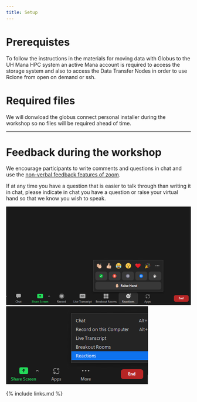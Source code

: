 ```yaml
---
title: Setup
---
```



# Prerequistes

To follow the instructions in the materials for moving data with Globus to the UH Mana HPC system an active Mana account is required to access the storage system and also to access the Data Transfer Nodes in order to use Rclone from open on demand or ssh.

# Required files

We will donwload the globus connect personal installer during the workshop so no files will be required ahead of time.

---
# Feedback during the workshop

We encourage participants to write comments and questions in chat and use the <a href="https://support.zoom.us/hc/en-us/articles/115001286183-Nonverbal-feedback-during-meetings#:~:text=To%20provide%20nonverbal%20feedback%20or,icon%20again%20to%20remove%20it." target="_blank" >non-verbal feedback features of zoom</a>.

If at any time you have a question that is easier to talk through than writing it in chat, please indicate in chat you have a question or raise your virtual hand so that we know you wish to speak.

<img src="./fig/non-verbal.png" alt="non-verbal icon" >

<img src="./fig/non-verbal_min.png" alt="non-verbal icon from ..." >




{% include links.md %}
